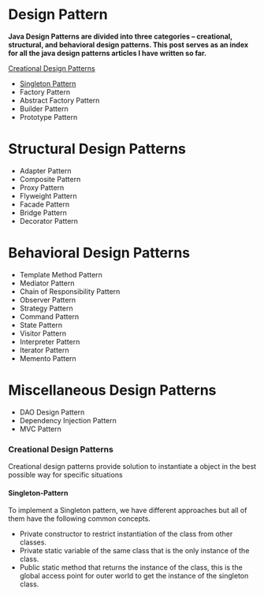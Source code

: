 # Design Pattern

**Java Design Patterns are divided into three categories – creational, structural, and behavioral design patterns. This post serves as an index for all the java design patterns articles I have written so far.**

[Creational Design Patterns](#creational-design-patterns)
- [Singleton Pattern](#singleton-pattern)
- Factory Pattern
- Abstract Factory Pattern
- Builder Pattern
- Prototype Pattern
#  Structural Design Patterns
- Adapter Pattern
- Composite Pattern
- Proxy Pattern
- Flyweight Pattern
- Facade Pattern
- Bridge Pattern
- Decorator Pattern
# Behavioral Design Patterns
- Template Method Pattern
- Mediator Pattern
- Chain of Responsibility Pattern
- Observer Pattern
- Strategy Pattern
- Command Pattern
- State Pattern
- Visitor Pattern
- Interpreter Pattern
- Iterator Pattern
- Memento Pattern
# Miscellaneous Design Patterns
- DAO Design Pattern
- Dependency Injection Pattern
- MVC Pattern

### Creational Design Patterns
Creational design patterns provide solution to instantiate a object in the best possible way for specific situations
#### Singleton-Pattern
To implement a Singleton pattern, we have different approaches but all of them have the following common concepts.

- Private constructor to restrict instantiation of the class from other classes.
- Private static variable of the same class that is the only instance of the class.
- Public static method that returns the instance of the class, this is the global access point for outer world to get the instance of the singleton class.
